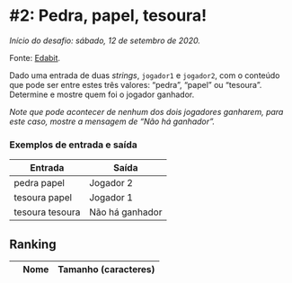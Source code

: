 # #2: Pedra, papel, tesoura!

_Início do desafio: sábado, 12 de setembro de 2020._

Fonte: [Edabit](https://edabit.com/challenge/jtvCv6cjHorKpmyFc).

Dado uma entrada de duas _strings_, `jogador1` e `jogador2`, com o conteúdo que pode ser entre estes três valores: “pedra”, “papel” ou “tesoura”. Determine e mostre quem foi o jogador ganhador.

_Note que pode acontecer de nenhum dos dois jogadores ganharem, para este caso, mostre a mensagem de “Não há ganhador”._

### Exemplos de entrada e saída

| Entrada         | Saída           |
| --------------- | --------------- |
| pedra papel     | Jogador 2       |
| tesoura papel   | Jogador 1       |
| tesoura tesoura | Não há ganhador |

## Ranking

|     | Nome | Tamanho (caracteres) |
| --: | ---- | -------------------- |

